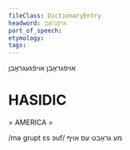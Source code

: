 ```yaml
---
fileClass: DictionaryEntry
headword: אויפֿגראָבן
part_of_speech: 
etymology: 
tags: 
---
```

אויפֿגראָבן
אויפֿגעגראָבן

HASIDIC
=======
= AMERICA = 

/mə grupt ɛs ɔuf/ מע גראָבט עס אויף